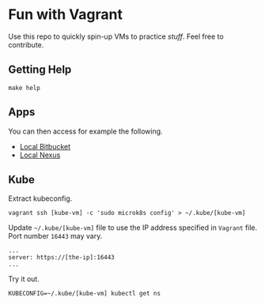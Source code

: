 # Fun with Vagrant

Use this repo to quickly spin-up VMs to practice _stuff_. Feel free to contribute.

## Getting Help

```
make help
```

## Apps

You can then access for example the following.

* [Local Bitbucket](http://192.168.57.80:7990)
* [Local Nexus](http://192.168.57.90:8081)

## Kube

Extract kubeconfig.

```
vagrant ssh [kube-vm] -c 'sudo microk8s config' > ~/.kube/[kube-vm]
```

Update `~/.kube/[kube-vm]` file to use the IP address specified
in `Vagrant` file. Port number `16443` may vary.

```
...
server: https://[the-ip]:16443
...
```

Try it out.

```
KUBECONFIG=~/.kube/[kube-vm] kubectl get ns
```
